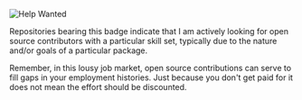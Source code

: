 ![Help Wanted](https://img.shields.io/badge/Help_Wanted-red?label=%F0%9F%9A%A8&cacheSeconds=86400)

Repositories bearing this badge indicate that I am actively looking for open source contributors with a particular skill set, typically due to the nature and/or goals of a particular package.

Remember, in this lousy job market, open source contributions can serve to fill gaps in your employment histories. Just because you don't get paid for it does not mean the effort should be discounted.
